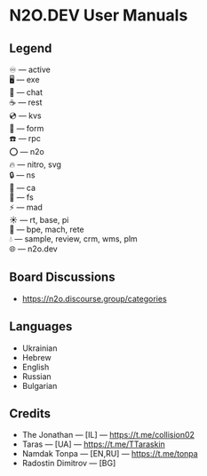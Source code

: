 N2O.DEV User Manuals
====================

Legend
------

♾ — active <br/>
🖥️ — exe <br/>
💬 — chat <br/>
☕ — rest <br/>
💿 — kvs <br/>
🧾 — form <br/>
☎️ — rpc <br/>
⭕ — n2o <br/>
🔥 — nitro, svg <br/>
🔒 — ns <br/>
🔑 — ca <br/>
📁 — fs <br/>
⚡ — mad <br/>
☀ — rt, base, pi <br/>
💠 — bpe, mach, rete <br/>
💧 — sample, review, crm, wms, plm<br/>
🌐 — n2o.dev <br/>

Board Discussions
-----------------

* https://n2o.discourse.group/categories

Languages
---------

* Ukrainian
* Hebrew
* English
* Russian
* Bulgarian

Credits
-------

* The Jonathan — [IL] — https://t.me/collision02
* Taras — [UA] — https://t.me/TTaraskin
* Namdak Tonpa — [EN,RU] — https://t.me/tonpa
* Radostin Dimitrov — [BG]

